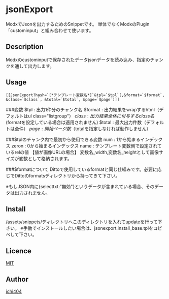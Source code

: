 jsonExport
====

ModxでJsonを出力するためのSnippetです。
単体でなくModxのPlugin「custominput」と組み合わせて使います。

## Description
Modxのcustominputで保存されたデータjsonデータを読み込み、指定のチャンクを通して出力します。

## Usage
    [[JsonExport?hash=`[*テンプレート変数名*]`&tpl=`$tpl`(,&format=`$format`, &class=`$class`, &total=`$total`, &page=`$page`)]]

###変数
$tpl    : 出力1件分のチャンク名
$format : 出力結果をwrapするhtml（デフォルトはul class="listgroup"）
$class  : 出力結果全体に付与するclass名($formatを設定している場合は適用されません)
$total  : 最大出力件数（デフォルトは全件）
$page   : 開始ページ数（$totalを指定しなければ動作しません）


###$tplのチャンク内で最初から使用できる変数
num   : 1から始まるインデックス
zeron : 0から始まるインデックス
name  : テンプレート変数側で設定されているrelの値
【値が画像URLの場合】
変数名_width,変数名_heightとして画像サイズが変数として格納されます。

###$formatについて
Dittoで使用しているformatと同じ仕組みです。必要に応じでDittoのformatsディレクトリから持ってきて下さい。

※もしJSON内に{selecttxt:"無効"}というデータが含まれている場合、そのデータは出力されません。

## Install
/assets/snippets/ディレクトリへこのディレクトリを入れてupdateを行って下さい。
※手動でインストールしたい場合は、jsonexport.install_base.tplをコピペして下さい。


## Licence

[MIT](https://github.com/tcnksm/tool/blob/master/LICENCE)

## Author

[ichi404](https://github.com/ichi404)